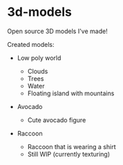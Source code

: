 # 3d-models
Open source 3D models I've made!

Created models:

- Low poly world
    - Clouds
    - Trees
    - Water
    - Floating island with mountains

- Avocado
    - Cute avocado figure

- Raccoon
    - Raccoon that is wearing a shirt
    - Still WIP (currently texturing)
